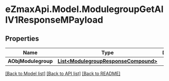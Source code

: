 
# eZmaxApi.Model.ModulegroupGetAllV1ResponseMPayload

## Properties

Name | Type | Description | Notes
------------ | ------------- | ------------- | -------------
**AObjModulegroup** | [**List&lt;ModulegroupResponseCompound&gt;**](ModulegroupResponseCompound.md) |  | 

[[Back to Model list]](../README.md#documentation-for-models)
[[Back to API list]](../README.md#documentation-for-api-endpoints)
[[Back to README]](../README.md)

